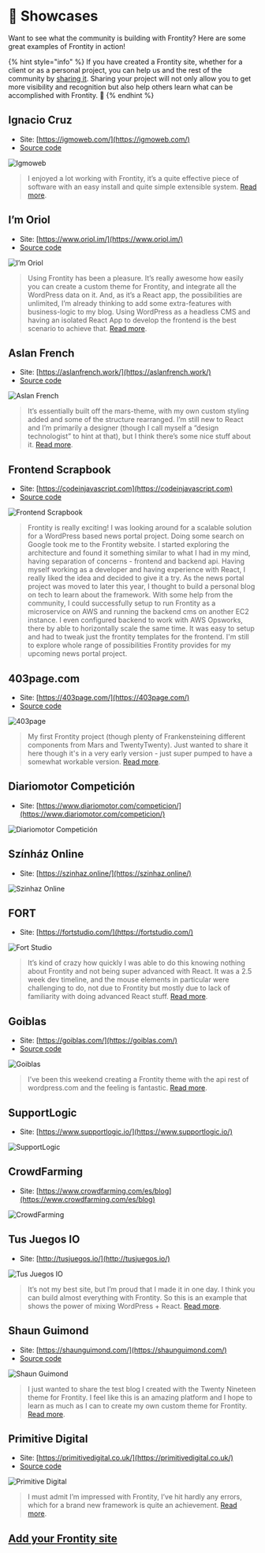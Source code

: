 # 🎤 Showcases

Want to see what the community is building with Frontity? Here are some great examples of Frontity in action!

{% hint style="info" %}
If you have created a Frontity site, whether for a client or as a personal project, you can help us and the rest of the community by [sharing it](https://forms.gle/xThoNSyh6M6rgeM97). Sharing your project will not only allow you to get more visibility and recognition but also help others learn what can be accomplished with Frontity. 🙂
{% endhint %}

## Ignacio Cruz

* Site: [https://igmoweb.com/](https://igmoweb.com/)
* [Source code](https://github.com/igmoweb/igmoweb.com)

![Igmoweb](.gitbook/assets/showcase-igmoweb.png)

> I enjoyed a lot working with Frontity, it’s a quite effective piece of software with an easy install and quite simple extensible system. [Read more](https://community.frontity.org/t/my-personal-blog-site/1962).

## I’m Oriol

* Site: [https://www.oriol.im/](https://www.oriol.im/)
* [Source code](https://github.com/oegea/oriol-im)

![I&#x2019;m Oriol](.gitbook/assets/showcase-oriol.png)

> Using Frontity has been a pleasure. It’s really awesome how easily you can create a custom theme for Frontity, and integrate all the WordPress data on it. And, as it’s a React app, the possibilities are unlimited, I’m already thinking to add some extra-features with business-logic to my blog. Using WordPress as a headless CMS and having an isolated React App to develop the frontend is the best scenario to achieve that. [Read more](https://community.frontity.org/t/just-migrated-my-personal-blog-to-frontity/1778).

## Aslan French

* Site: [https://aslanfrench.work/](https://aslanfrench.work/)
* [Source code](https://github.com/jcklpe/desert-jackalope)

![Aslan French](.gitbook/assets/showcase-aslanfrench.png)

> It’s essentially built off the mars-theme, with my own custom styling added and some of the structure rearranged. I’m still new to React and I’m primarily a designer \(though I call myself a “design technologist” to hint at that\), but I think there’s some nice stuff about it. [Read more](https://community.frontity.org/t/frontity-blog-portfolio-theme-desert-jackalope/1504).

## Frontend Scrapbook

* Site: [https://codeinjavascript.com](https://codeinjavascript.com)
* [Source code](https://github.com/vimalkodoth/frontity)

![Frontend Scrapbook](.gitbook/assets/showcase-frontendscrapbook.png)

> Frontity is really exciting! I was looking around for a scalable solution for a WordPress based news portal project. Doing some search on Google took me to the Frontity website. I started exploring the architecture and found it something similar to what I had in my mind, having separation of concerns - frontend and backend api. Having myself working as a developer and having experience with React, I really liked the idea and decided to give it a try. As the news portal project was moved to later this year, I thought to build a personal blog on tech to learn about the framework. With some help from the community, I could successfully setup to run Frontity as a microservice on AWS and running the backend cms on another EC2 instance. I even configured backend to work with AWS Opsworks, there by able to horizontally scale the same time. It was easy to setup and had to tweak just the frontity templates for the frontend. I'm still to explore whole range of possibilities Frontity provides for my upcoming news portal project.

## 403page.com

* Site: [https://403page.com/](https://403page.com/)
* [Source code](https://github.com/403pagelabs/403page_live/tree/master/packages/fourothree)

![403page](.gitbook/assets/showcase-403page.png)

> My first Frontity project \(though plenty of Frankensteining different components from Mars and TwentyTwenty\). Just wanted to share it here though it's in a very early version - just super pumped to have a somewhat workable version. [Read more](https://community.frontity.org/t/first-frontity-jobby/1102).

## Diariomotor Competición

* Site: [https://www.diariomotor.com/competicion/](https://www.diariomotor.com/competicion/)

![Diariomotor Competici&#xF3;n](.gitbook/assets/showcase-diariomotorcompeticion.png)

## Színház Online

* Site: [https://szinhaz.online/](https://szinhaz.online/)

![Szinhaz Online](.gitbook/assets/showcase-szinhazonline.png)

## FORT

* Site: [https://fortstudio.com/](https://fortstudio.com/)

![Fort Studio](.gitbook/assets/showcase-fortstudio.png)

> It’s kind of crazy how quickly I was able to do this knowing nothing about Frontity and not being super advanced with React. It was a 2.5 week dev timeline, and the mouse elements in particular were challenging to do, not due to Frontity but mostly due to lack of familiarity with doing advanced React stuff. [Read more](https://community.frontity.org/t/i-redid-my-companys-website-in-frontity-here-it-is/1037).

## Goiblas

* Site: [https://goiblas.com/](https://goiblas.com/)
* [Source code](https://github.com/goiblas/personal-blog)

![Goiblas](.gitbook/assets/showcase-goiblas.png)

> I’ve been this weekend creating a Frontity theme with the api rest of wordpress.com and the feeling is fantastic. [Read more](https://community.frontity.org/t/personal-blog/360).

## SupportLogic

* Site: [https://www.supportlogic.io/](https://www.supportlogic.io/)

![SupportLogic](.gitbook/assets/showcase-supportlogic.png)

## CrowdFarming

* Site: [https://www.crowdfarming.com/es/blog](https://www.crowdfarming.com/es/blog)

![CrowdFarming](.gitbook/assets/showcase-crowdfarmingblog.png)

## Tus Juegos IO

* Site: [http://tusjuegos.io/](http://tusjuegos.io/)

![Tus Juegos IO](.gitbook/assets/showcase-tusjuegosio.png)

> It’s not my best site, but I’m proud that I made it in one day. I think you can build almost everything with Frontity. So this is an example that shows the power of mixing WordPress + React. [Read more](https://community.frontity.org/t/frontity-is-more-than-just-blogs/1165).

## Shaun Guimond

* Site: [https://shaunguimond.com/](https://shaunguimond.com/)
* [Source code](https://github.com/Tikio88/Shaun-Guimond)

![Shaun Guimond](.gitbook/assets/showcase-shaunguimond.png)

> I just wanted to share the test blog I created with the Twenty Nineteen theme for Frontity. I feel like this is an amazing platform and I hope to learn as much as I can to create my own custom theme for Frontity. [Read more](https://community.frontity.org/t/new-coder-learning-twenty-nineteen-theme/484).

## Primitive Digital

* Site: [https://primitivedigital.co.uk/](https://primitivedigital.co.uk/)
* [Source code](https://github.com/primitiveshaun/primitiveone)

![Primitive Digital](.gitbook/assets/showcase-primitivedigital.png)

> I must admit I’m impressed with Frontity, I’ve hit hardly any errors, which for a brand new framework is quite an achievement. [Read more](https://community.frontity.org/t/some-frontity-based-monkey-business/655).

## [Add your Frontity site](https://forms.gle/xThoNSyh6M6rgeM97)

